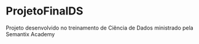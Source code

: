 # ProjetoFinalDS
Projeto desenvolvido no treinamento de Ciência de Dados ministrado pela Semantix Academy 
